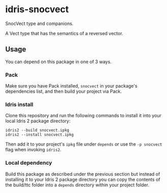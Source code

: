 # idris-snocvect
SnocVect type and companions.

A Vect type that has the semantics of a reversed vector.

## Usage

You can depend on this package in one of 3 ways.

### Pack
Make sure you have Pack installed, `snocvect` in your package's dependencies
list, and then build your project via Pack.

### Idris install
Clone this repository and run the following commands to install it into your local Idris 2 package directory:
```shell
idris2 --build snocvect.ipkg
idris2 --install snocvect.ipkg
```

Then add it to your project's `ipkg` file under `depends` or use the `-p snocvect` flag when invoking `idris2`.

### Local dependency
Build this package as described under the previous section but instead of installing it to your Idris 2 package directory you can copy the contents of the build/ttc folder into a `depends` directory within your project folder.
